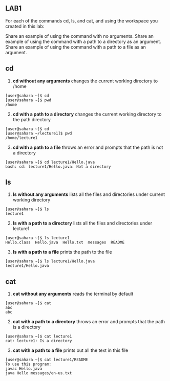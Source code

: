 ## **LAB1**

For each of the commands cd, ls, and cat, and using the workspace you created in this lab:

Share an example of using the command with no arguments.
Share an example of using the command with a path to a directory as an argument.
Share an example of using the command with a path to a file as an argument.

## cd
1. **cd without any arguments** changes the current working directory to /home
```
[user@sahara ~]$ cd
[user@sahara ~]$ pwd
/home
```
2. **cd with a path to a directory** changes the current working directory to the path directory
```
[user@sahara ~]$ cd
[user@sahara ~/lecture1]$ pwd
/home/lecture1
```
3. **cd with a path to a file** throws an error and prompts that the path is not a directory
```
[user@sahara ~]$ cd lecture1/Hello.java
bash: cd: lecture1/Hello.java: Not a directory
```

## ls
1. **ls without any arguments** lists all the files and directories under current working directory
```
[user@sahara ~]$ ls
lecture1
```
2. **ls with a path to a directory** lists all the files and directories under lecture1
```
[user@sahara ~]$ ls lecture1
Hello.class  Hello.java  Hello.txt  messages  README
```
3. **ls with a path to a file**  prints the path to the file
```
[user@sahara ~]$ ls lecture1/Hello.java
lecture1/Hello.java
```

## cat
1. **cat without any arguments** reads the terminal by default
```
[user@sahara ~]$ cat
abc
abc
```
2. **cat with a path to a directory** throws an error and prompts that the path is a directory
```
[user@sahara ~]$ cat lecture1
cat: lecture1: Is a directory
```
3. **cat with a path to a file** prints out all the text in this file
```
[user@sahara ~]$ cat lecture1/README
To use this program:
javac Hello.java
java Hello messages/en-us.txt
```

